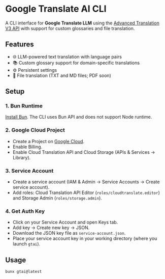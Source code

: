 # Google Translate AI CLI

A CLI interface for **Google Translate LLM** using the [Advanced Translation V3 API](https://cloud.google.com/translate/docs/advanced/translate-text-advance) with support for custom glossaries and file translation.

## Features

- 🌐 LLM-powered text translation with language pairs
- 📚 Custom glossary support for domain-specific translations
- ⚙️ Persistent settings
- 📄 File translation (TXT and MD files; PDF soon)

## Setup

### 1. Bun Runtime

[Install Bun](https://bun.sh/). The CLI uses Bun API and does not support Node runtime.

### 2. Google Cloud Project

- Create a Project on [Google Cloud](https://cloud.google.com).
- Enable Billing.
- Enable Cloud Translation API and Cloud Storage (APIs & Services -> Library).

### 3. Service Account

- Create a service account (IAM & Admin -> Service Accounts -> Create service account).
- Add roles: Cloud Translation API Editor (`roles/cloudtranslate.editor`) and Storage Admin (`roles/storage.admin`).

### 4. Get Auth Key

- Click on your Service Account and open Keys tab.
- Add key -> Create new key -> JSON.
- Download the JSON key file as `service-account.json`.
- Place your service account key in your working directory (where you launch `gtai`).

## Usage

```bash
bunx gtai@latest
```
